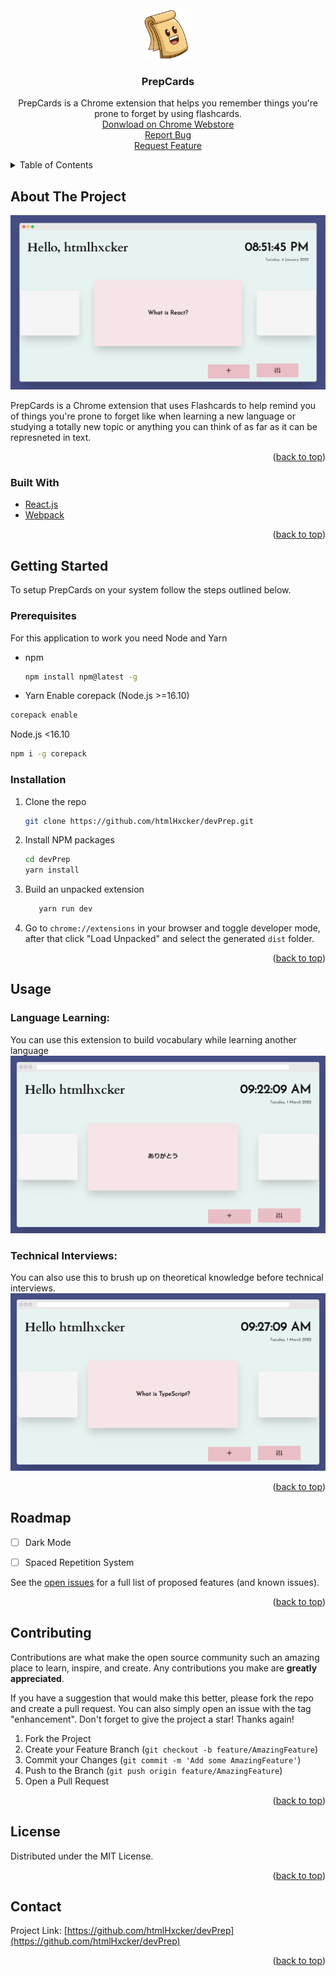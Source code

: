 <div id="top"></div>




<br />
<div align="center">
  <a href="https://github.com/github_username/repo_name">
    <img src="./public/images/PrepCard128.png" alt="PrepCard Logo" width="80" height="80">
  </a>

<h3 align="center">PrepCards</h3>

  <p align="center">
    PrepCards is a Chrome extension that helps you remember things you're prone to forget by using flashcards.
    <br />
    <a href="#">Donwload on Chrome Webstore</a>
    <br />
    <a href="https://github.com/htmlHxcker/devPrep/issues/new?&template=bug_report.md">Report Bug</a>
    <br />
    <a href="https://github.com/htmlHxcker/devPrep/issues/new?template=feature_request.md">Request Feature</a>
    <br />
  </p>
</div>

<!-- TABLE OF CONTENTS -->
<details>
  <summary>Table of Contents</summary>
  <ol>
    <li>
      <a href="#about-the-project">About The Project</a>
      <ul>
        <li><a href="#built-with">Built With</a></li>
      </ul>
    </li>
    <li>
      <a href="#getting-started">Getting Started</a>
      <ul>
        <li><a href="#prerequisites">Prerequisites</a></li>
        <li><a href="#installation">Installation</a></li>
      </ul>
    </li>
    <li><a href="#usage">Usage</a></li>
    <li><a href="#roadmap">Roadmap</a></li>
    <li><a href="#contributing">Contributing</a></li>
    <li><a href="#license">License</a></li>
    <li><a href="#contact">Contact</a></li>
    <li><a href="#acknowledgments">Acknowledgments</a></li>
  </ol>
</details>



<!-- ABOUT THE PROJECT -->
## About The Project
 
 <img src="./public/images/README/prepcard-newtab.png" alt="PrepCards on a new tab">

PrepCards is a Chrome extension that uses Flashcards to help remind you of things you're prone to forget like when learning a new language or studying a totally new topic or anything you can think of as far as it can be represneted in text.
<p align="right">(<a href="#top">back to top</a>)</p>



### Built With


* [React.js](https://reactjs.org/)
* [Webpack](https://webpack.js.org/)



<p align="right">(<a href="#top">back to top</a>)</p>



<!-- GETTING STARTED -->
## Getting Started


To setup PrepCards on your system follow the steps outlined below.

### Prerequisites

For this application to work you need Node and Yarn
* npm
  ```sh
  npm install npm@latest -g
  ```
* Yarn
Enable corepack (Node.js >=16.10)
```sh
corepack enable
```
Node.js <16.10
```sh
npm i -g corepack
```

### Installation

1. Clone the repo
   ```sh
   git clone https://github.com/htmlHxcker/devPrep.git
   ```
2. Install NPM packages
   ```sh
   cd devPrep
   yarn install
   ```
3. Build an unpacked extension
    ```sh
       yarn run dev
    ```
4. Go to `chrome://extensions` in your browser and toggle developer mode, after that click "Load Unpacked" and select the generated `dist` folder.

<p align="right">(<a href="#top">back to top</a>)</p>



<!-- USAGE EXAMPLES -->
## Usage

### Language Learning: 
You can use this extension to build vocabulary while learning another language
 <img src="./public/images/README/language-learning.png" alt="Language Learning">

### Technical Interviews:
You can also use this to brush up on theoretical knowledge before technical interviews.
<img src="./public/images/README/technical-interviews.png" alt="Technical Interview">

<p align="right">(<a href="#top">back to top</a>)</p>



<!-- ROADMAP -->
## Roadmap

- [ ] Dark Mode
- [ ] Spaced Repetition System


See the [open issues](https://github.com/htmlHxcker/devPrep/issues) for a full list of proposed features (and known issues).

<p align="right">(<a href="#top">back to top</a>)</p>



<!-- CONTRIBUTING -->
## Contributing

Contributions are what make the open source community such an amazing place to learn, inspire, and create. Any contributions you make are **greatly appreciated**.

If you have a suggestion that would make this better, please fork the repo and create a pull request. You can also simply open an issue with the tag "enhancement".
Don't forget to give the project a star! Thanks again!

1. Fork the Project
2. Create your Feature Branch (`git checkout -b feature/AmazingFeature`)
3. Commit your Changes (`git commit -m 'Add some AmazingFeature'`)
4. Push to the Branch (`git push origin feature/AmazingFeature`)
5. Open a Pull Request

<p align="right">(<a href="#top">back to top</a>)</p>



<!-- LICENSE -->
## License

Distributed under the MIT License.

<p align="right">(<a href="#top">back to top</a>)</p>



<!-- CONTACT -->
## Contact

Project Link: [https://github.com/htmlHxcker/devPrep](https://github.com/htmlHxcker/devPrep)

<p align="right">(<a href="#top">back to top</a>)</p>
